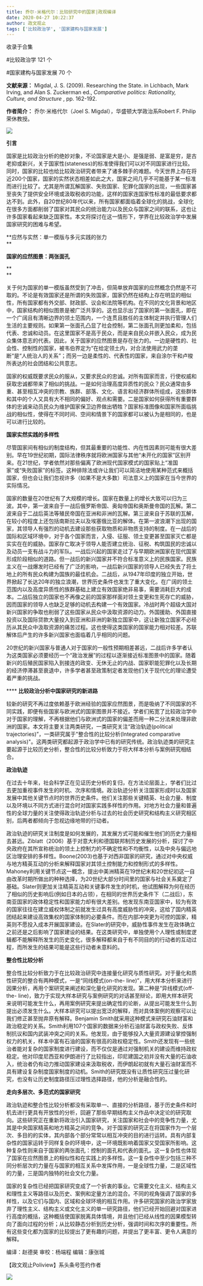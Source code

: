 ```yaml
---
title: 乔尔·米格代尔：比较研究中的国家|政观编译
date: 2020-04-27 10:22:37
author: 政文观止
tags: ['比较政治学', '国家建构与国家发展']
---
```



收录于合集

#比较政治学 121 个

#国家建构与国家发展 70 个

**文献来源：** Migdal, J. S. (2009). Researching the State. in Lichbach, Mark
Irving, and Alan S. Zuckerman ed., _Comparative politics: Rationality,
Culture, and Structure_ , pp. 162-192.  

  

 **作者简介：** 乔尔·米格代尔（Joel S. Migdal），华盛顿大学政治系Robert F. Philip荣休教授。

  

![](/images/312/2.png)  
  

  

  

  

 **引言**

  

国家是比较政治分析的绝妙对象，不论国家是大是小、是强是弱、是富是穷，是古老抑或新兴，关于国家性(stateness)的标准使得我们可以对不同国家进行比较。同时，国家的比较也给比较政治研究者带来了诸多棘手的难题。今天世界上存在将近200个国家，国家的实然状态相差如此之大，国家之间几乎不可能基于某一标准而进行比较了。尤其是所谓瓦解国家、失败国家、犯罪化国家的出现，一些国家甚至丧失了提供安全环境或汲取税收的功能，这样的国家连国家性标准的最低要求都达不到。此外，自20世纪80年代以来，所有国家都面临着全球化的挑战，全球化在很多方面都削弱了国家对其民众的统治能力以及民众与国家之间的联系，这也让许多国家看起来缺乏国家性。本文将探讨在这一情形下，学界在比较政治学中发展国家研究的困难与希望。

  

  

 **应然与实然：单一模版与多元实践的张力  
**

  

 **国家的应然图景：两张面孔**

 **  
**

关于何为国家的单一模版虽然受到了冲击，但简单放弃国家的应然概念仍然是不可取的。不论是有效国家还是所谓的失败国家，国家仍然在结构上存在明显的相似性，所有国家都有外交部、财政部、议会和法院等机构。在不同的文化背景和地区中，国家结构的相似图景是被广泛共享的。这也显示出了国家的第一张面孔，即在一个广阔且有清晰边界的领土范围内，一个连贯且胜任的主体制定并执行管理人们生活的主要规则。如果第一张面孔凸显了社会控制，第二张面孔则更加柔和，包括代表、忠诚和动员。在这里国家不是高于民众，而是来自民众并嵌入民众，成为民众集体意志的代表。因此，关于国家的应然图景是存在张力的。一边是硬性的、社会性、控制性的国家，被韦伯界定为“在给定领土内，对合法使用武力的垄断“是“人统治人的关系”；而另一边是柔性的、代表性的国家，来自涂尔干和卢梭所表达的社会团结和公共意志。

  

国家的权威既要求民众的服从，又要求民众的忠诚。对所有国家而言，行使权威和获取忠诚都带来了相似的挑战。一是如何治理高度异质性的民众？民众通常由多重、甚至相互冲突的宗教、族群、部落、文化、语言和经济群体所组成，这些群体和其中的个人又具有大不相同的偏好、观点和需要。二是国家如何获得所有重要群体的忠诚来动员民众为维护国家保卫边界做出牺牲？国家标准图像和国家所面临挑战的相似性，使得在不同时间、空间和情景下的国家都可以被认为是相同的，也是可以进行比较的。

  

 **国家实然实践的多样性**

  

尽管国家间有相似的制度结构，但其最重要的功能性、内在性因素则可能有很大差别。早在19世纪初期，国际法律秩序就将欧洲国家与其他“未开化的国家”区别开来。在21世纪，学者依然对那些偏离了欧洲现代国家模式的国家贴上“准国家”或“失败国家”的标签。这种排除法或许让我们可以简洁地使用某种范式来概括国家，但也会让我们忽视许多（如果不是大多数）司法意义上的国家在当今世界的实际情况。

  

国家的数量在20世纪有了大规模的增长。国家在数量上的增长大致可以归为三波。其中，第一波来自于一战后俄罗斯帝国、奥匈帝国和奥斯曼帝国的瓦解。第二波来自于二战后英法等殖民帝国在亚洲和非洲的瓦解。第三波来自于苏联的瓦解，在较小的程度上还包括南斯拉夫以及埃塞俄比亚的解体。在第一波浪潮下出现的国家，其领导人有强烈的动机去建设那些获取物质和非物质支持的制度。在一战后的国际和区域环境中，对于各个国家而言，入侵、征服、领土变更甚至国家灭亡都是实实在在的威胁。国家存亡取决于领导人能否建立统治、征税、构筑国民的忠诚以及动员一支有战斗力的军队。一战后兴起的国家走过了与早期欧洲国家在现代国家形成阶段相似的道路。但一战后的新兴国家并不符合标准意义上的民族国家。民族主义在一战爆发时已经有了广泛的影响，一战后新兴国家的领导人已经失去了将土地上的所有民众构建为国族的最佳机会。二战后，从1947年印度的独立开始，世界掀起了长达20年的独立浪潮，世界历史条件也发生了重大变化。在广阔的领土范围内以及高度异质性的族群基础上建立有效国家绝非易事，需要消耗巨大的成本。二战后独立的国家也不再像之前的国家那样面对领土变更和生死存亡的威胁，因而国家的领导人也缺乏足够的动机去构建一个有效国家。冷战时两个超级大国对新兴国家的争取也削弱了这些国家从民众中汲取资源的动力。外国援助、外国直接投资以及国际贷款大量投入到亚洲和非洲的新独立国家中，这让新独立国家不必经历从其民众中汲取资源的痛苦过程。这也使得这类国家的国家能力相对较差。苏联解体后产生的许多新兴国家也面临着几乎相同的问题。

  

20世纪的新兴国家与普通人对于国家的一般性预期相差甚远，二战后许多学者认为这类国家必须要经历一个“政治发展”的过程以逐渐接近标准图景中的国家。随着新兴的后殖民国家陷入到接连的政变、无休无止的内战、国家职能犯罪化以及长期的经济停滞甚至衰退中，许多学者甚至政策制定者发现他们关于现代化的理论遭受着严重的挑战。

  

  

 **** **比较政治分析中国家研究的新进路**

  

较新的研究不再过度依赖基于欧洲经验的国家应然图景，而是吸纳了不同国家的不同实践，即便有些国家与欧洲式的国家图景并不接近。学者们拓宽了比较政治学中对于国家的理解，不再根据他们与欧洲式的国家的偏差而用一种二分法来处理非欧洲的国家。本文将主要关注两类研究，一类研究关注“政治轨迹(political
trajectories)”，一类研究属于"整合性的比较分析(Integrated comparative
analysis)"。这两类研究都起源于政治学中已有的研究传统。政治轨迹类的研究主要起源于比较历史分析，整合性的比较分析致力于将大样本分析与案例研究相结合。  

  

 **政治轨迹**

  

在过去十年来，社会科学正在见证历史分析的复归，在方法论层面上，学者们比过去更加重视事件发生的时机、次序和情境。政治轨迹分析关注国家形成时以及国家发展中其他关键节点时的世界历史条件。他们关注那些关键精英、社会力量、制度以及环境以不同方式进行混合时对国家实践多样性的作用。对地方社会力量和普遍性的全球力量的关注使得政治轨迹分析与过去的社会历史研究和结构主义研究相区别，后两者都倾向于忽视边缘地带的行动者。

  

政治轨迹的研究关注制度是如何发展的，其发展方式可能和催生他们的历史力量相去甚远。Ziblatt（2006）基于对意大利和德国联邦制历史发展的分析，探讨了中央政府在其所宣称统治的领土上控制力的不确定性和不均衡性，以及中央与偏远地区治理安排的多样性。Boone(2003)也基于对西非国家的研究，通过对中央权威与地方精英互动的分析来解释国家对其领土控制能力和控制形式的多样性。Mahoney利用关键节点这一概念，提出中美洲精英在19世纪末和20世纪初这一自由改革时期所做出的种种选择，为20世纪大部分时间里的国家与社会关系奠定了基础。Slater则更加关注精英互动和关键事件发生的时机，他试图解释为何在经历了相似的历史影响后(例如日本的占领），在相同的世界历史条件下（二战后），东南亚国家的政体稳定性和国家能力却有很大差别。他发现东南亚国家中，较为有效的国家往往在建立威权体制之前就发生过具有高度威胁性的冲突，这给了国内精英团结起来建设高效集权的国家体制的必要条件。而在内部冲突更为可控的国家，精英则不愿投入成本开展国家建设。在Slater的研究中，威胁性事件发生在政体确立之前还是之后影响了国家建设的结果。在这类研究中，单独使用个人理性或制度逻辑都不能解释所发生的历史变化，很多解释都来自于有不同目的的行动者的互动过程，而所发生的结果可能是这些行动者未意料的。

  

 **整合性比较分析**

  

整合性比较分析致力于在比较政治研究中连接量化研究与质性研究。对于量化和质性研究的整合有两种模式，一是“同线模式(on-the-
line)”，用大样本分析来进行因果分析，再用个案研究来阐述和深化量化研究的发现。第二种是“异线模式(off-the-
line)，致力于实现大样本研究与案例研究的对话甚至辩论，即用大样本研究来说明可能发生什么，再用案例研究来提出确定性的论断，从提出可能发生什么到提出必须发生什么。大样本研究可以提出宽泛的解释，而对具体案例的观察可以让我们修正甚至抛弃原有解释。Benjamin
Smith就采用这种模式来研究石油财富和政治稳定的关系。Smith利用107个国家的数据来分析石油财富与政权失败、反体制抗议和国内武装冲突之间的关系。他发现，由于能够投入大量资源建设掌控强制权力的机关，样本中富有石油的国家有很高的政权稳定性。Smith还发现有一些统治者能对复杂的国家制度进行建设，而不仅仅是通过对强制机关的建设而维持政权稳定。他对印度尼西亚和伊朗进行了比较指出，印尼建国之初并没有大量的石油收入，统治者仍有动力推动国家建设来汲取税收，而伊朗起初就有大量石油财富而不具有建设复杂制度国家制度的动机。Smith的研究既没有让质性研究压过量化研究，也没有让历史制度路径压过理性选择路径，他的分析是融合性的。

  

  

 **走向多层次、多范式的国家研究**

  

政治轨迹和整合性比较分析都没有采取单一、直接的分析路径，基于历史条件和时机去进行更具有开放性的分析，回避了那些早期结构主义作品中决定论的研究取向。这些研究正在重新将政治引入国家研究，关注国家和社会中的竞争性力量，尤其是中央国家精英和地方精英之间的竞争。对于国家的研究正在将国家作为一个层次、多目的的实体，其内部各个部分常常以相互冲突的目的进行运转。具有内部复杂性的国家运转于同样复杂的环境中，这一环境既影响着国家又受国家所影响。这种复杂性则来自于国家的两张面孔：控制的面孔和代表的面孔。这一复杂性也体现了国家在应然图景上的相似性和在实践上的多样性。这一复杂性中至少包括三种不同分析层次的力量在与国家的相互关系中发挥作用，一是全球性力量，二是区域性的力量，三是国内独特的社会文化力量。

  

国家的复杂性已经把国家研究变成了一个折衷的事业。它需要文化主义、结构主义和理性主义等路径以及历史、案例和定量方法的混合。不同的视角强调了国家的多样性，以及它们与国内、区域和全球环境的相互作用。许多研究国家的政治学家放弃了理性主义、结构主义或文化主义的单一研究路径，他们已经开始回避对国家进行高度的概括，这种概括使国家脱离具体情境，并且他们已经从线性的因果模型转向了面向过程的分析；从比较静态分析到历史分析，强调时间和次序的重要性。所有这些变化都为国家的比较提出了更有趣的问题，并提出了更丰富、更令人满意的解释。

  

编译：赵德昊 审校：杨端程 编辑：康张城

【政文观止Poliview】系头条号签约作者

  

![](/images/312/3.jpeg)

  

